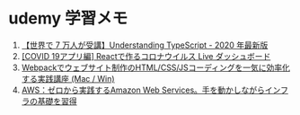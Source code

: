 # udemy 学習メモ        
1. [【世界で 7 万人が受講】Understanding TypeScript - 2020 年最新版](https://www.udemy.com/share/103e4OCUMecllVRno=/)       
2. [[COVID 19アプリ編] Reactで作るコロナウイルス Live ダッシュボード](https://www.udemy.com/share/103t7uCUMecllVRno=/)      
3. [Webpackでウェブサイト制作のHTML/CSS/JSコーディングを一気に効率化する実践講座 (Mac / Win)](https://www.udemy.com/share/1033sGCUMecllVRno=/)
4. [AWS：ゼロから実践するAmazon Web Services。手を動かしながらインフラの基礎を習得](https://www.udemy.com/course/aws-and-infra/)
